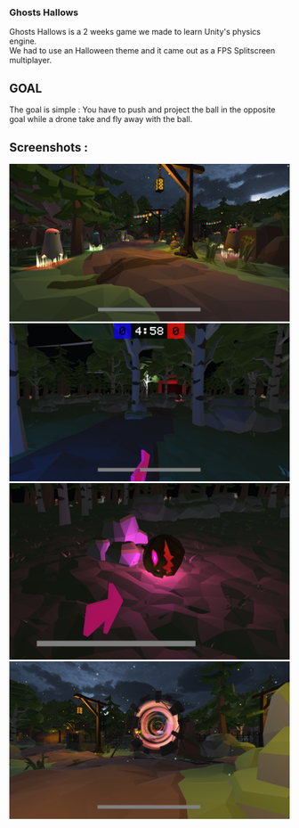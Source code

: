 ### Ghosts Hallows   
Ghosts Hallows is a 2 weeks game we made to learn Unity's physics engine.   
We had to use an Halloween theme and it came out as a FPS Splitscreen multiplayer.   


## GOAL
The goal is simple : You have to push and project the ball in the opposite goal while a drone take and fly away with the ball.   

## Screenshots :   
![](Screens/Skins.PNG)
![](Screens/Gameplay.PNG)
![](Screens/Ball.PNG)
![](Screens/Portail.PNG)
